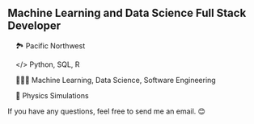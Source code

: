 <!--
**cemenenkoff/cemenenkoff** is a ✨ _special_ ✨ repository because its `README.md` (this file) appears on your GitHub profile.

Here are some ideas to get you started:

- 🔭 I’m currently working on ...
- 🌱 I’m currently learning ...
- 👯 I’m looking to collaborate on ...
- 🤔 I’m looking for help with ...
- 💬 Ask me about ...
- 📫 How to reach me: ...
- 😄 Pronouns: ...
- ⚡ Fun fact: ...
-->
## Machine Learning and Data Science Full Stack Developer

  &nbsp;&nbsp;&nbsp;&nbsp;🏞️ Pacific Northwest
  
  &nbsp;&nbsp;&nbsp;&nbsp;</> Python, SQL, R
  
  &nbsp;&nbsp;&nbsp;&nbsp;👨🏻‍💻  Machine Learning, Data Science, Software Engineering
  
  &nbsp;&nbsp;&nbsp;&nbsp;💫  Physics Simulations

If you have any questions, feel free to send me an email. 😊

